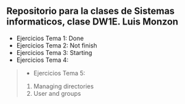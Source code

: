 ## Repositorio para la clases de Sistemas informaticos, clase DW1E. Luis Monzon 

- Ejercicios Tema 1: Done
- Ejercicios Tema 2: Not finish
- Ejercicios Tema 3: Starting
- Ejercicios Tema 4:
> - Ejercicios Tema 5: 
> 1.  Managing directories
> 2. User and groups



